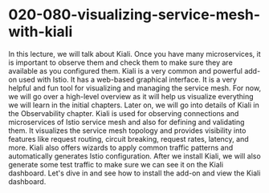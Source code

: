 # 020-080-visualizing-service-mesh-with-kiali

 In this lecture, we will talk about Kiali. Once you have many microservices, it is important to observe them and check them to make sure they are available as you configured them. Kiali is a very common and powerful add-on used with Istio. It has a web-based graphical interface. It is a very helpful and fun tool for visualizing and managing the service mesh. For now, we will go over a high-level overview as it will help us visualize everything we will learn in the initial chapters. Later on, we will go into details of Kiali in the Observability chapter. Kiali is used for observing connections and microservices of Istio service mesh and also for defining and validating them. It visualizes the service mesh topology and provides visibility into features like request routing, circuit breaking, request rates, latency, and more. Kiali also offers wizards to apply common traffic patterns and automatically generates Istio configuration. After we install Kiali, we will also generate some test traffic to make sure we can see it on the Kiali dashboard. Let's dive in and see how to install the add-on and view the Kiali dashboard.
